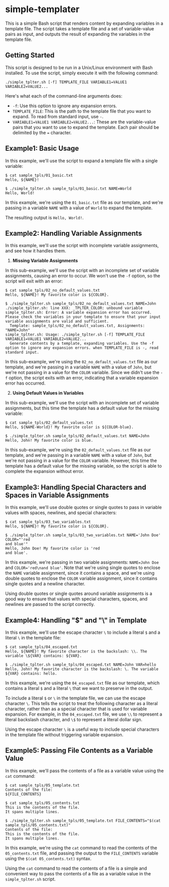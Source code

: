 # simple-templater

This is a simple Bash script that renders content by expanding variables in a template file. The script takes a template file and a set of variable-value pairs as input, and outputs the result of expanding the variables in the template file.

## Getting Started

This script is designed to be run in a Unix/Linux environment with Bash installed. To use the script, simply execute it with the following command:

```shell
./simple_tplter.sh [-f] TEMPLATE_FILE VARIABLE1=VALUE1 VARIABLE2=VALUE2...
```
Here's what each of the command-line arguments does:

- `-f`: Use this option to ignore any expansion errors.
- `TEMPLATE_FILE`: This is the path to the template file that you want to expand. To read from standard input, use `-`.
- `VARIABLE1=VALUE1 VARIABLE2=VALUE2...`: These are the variable-value pairs that you want to use to expand the template. Each pair should be delimited by the `=` character.

## Example1: Basic Usage

In this example, we'll use the script to expand a template file with a single variable:

```shell
$ cat sample_tpls/01_basic.txt
Hello, ${NAME}!

$ ./simple_tplter.sh sample_tpls/01_basic.txt NAME=World
Hello, World!
```

In this example, we're using the `01_basic.txt` file as our template, and we're passing in a variable `NAME` with a value of `World` to expand the template.

The resulting output is `Hello, World!`.

## Example2: Handling Variable Assignments

In this example, we'll use the script with incomplete variable assignments, and see how it handles them.

1. **Missing Variable Assignments**

In this sub-example, we'll use the script with an incomplete set of variable assignments, causing an error to occur. We won't use the `-f` option, so the script will exit with an error:

```shell
$ cat sample_tpls/02_no_default_values.txt
Hello, ${NAME}! My favorite color is ${COLOR}.

$ ./simple_tplter.sh sample_tpls/02_no_default_values.txt NAME=John
./simple_tplter.sh: line XXX: _TPLTER_COLOR: unbound variable
simple_tplter.sh: Error: A variable expansion error has occurred. Please check the variables in your template to ensure that your input variable assignments are valid and sufficient.
  Template: sample_tpls/02_no_default_values.txt, Assignments: "NAME=John"
simple_tplter.sh: Usage: ./simple_tplter.sh [-f] TEMPLATE_FILE VARIABLE1=VALUE1 VARIABLE2=VALUE2...
  Generate contents by a template, expanding variables. Use the -f option to ignore any expansion errors. when TEMPLATE_FILE is -, read standard input.
```

In this sub-example, we're using the `02_no_default_values.txt` file as our template, and we're passing in a variable `NAME` with a value of `John`, but we're not passing in a value for the `COLOR` variable. Since we didn't use the `-f` option, the script exits with an error, indicating that a variable expansion error has occurred.

2. **Using Default Values in Variables**

In this sub-example, we'll use the script with an incomplete set of variable assignments, but this time the template has a default value for the missing variable:

```shell
$ cat sample_tpls/02_default_values.txt
Hello, ${NAME-World}! My favorite color is ${COLOR-blue}.

$ ./simple_tplter.sh sample_tpls/02_default_values.txt NAME=John
Hello, John! My favorite color is blue.
```

In this sub-example, we're using the `02_default_values.txt` file as our template, and we're passing in a variable `NAME` with a value of `John`, but we're not passing in a value for the `COLOR` variable. However, this time the template has a default value for the missing variable, so the script is able to complete the expansion without error.

## Example3: Handling Special Characters and Spaces in Variable Assignments

In this example, we'll use double quotes or single quotes to pass in variable values with spaces, newlines, and special characters:

```shell
$ cat sample_tpls/03_two_variables.txt
Hello, ${NAME}! My favorite color is ${COLOR}.

$ ./simple_tplter.sh sample_tpls/03_two_variables.txt NAME='John Doe' COLOR="'red
and blue'"
Hello, John Doe! My favorite color is 'red
and blue'.
```

In this example, we're passing in two variable assignments: `NAME=John Doe` and `COLOR='red\nand blue'`. Note that we're using single quotes to enclose the `NAME` variable assignment, since it contains a space, and we're using double quotes to enclose the `COLOR` variable assignment, since it contains single quotes and a newline character.

Using double quotes or single quotes around variable assignments is a good way to ensure that values with special characters, spaces, and newlines are passed to the script correctly.

## Example4: Handling "$" and "\\" in Template

In this example, we'll use the escape character `\` to include a literal `$` and a literal `\` in the template file:

```shell
$ cat sample_tpls/04_escaped.txt
Hello, ${NAME}! My favorite character is the backslash: \\. The variable \${VAR} contains: ${VAR}.

$ ./simple_tplter.sh sample_tpls/04_escaped.txt NAME=John VAR=hello
Hello, John! My favorite character is the backslash: \. The variable ${VAR} contains: hello.
```

In this example, we're using the `04_escaped.txt` file as our template, which contains a literal `$` and a literal `\` that we want to preserve in the output.

To include a literal `$` or `\` in the template file, we can use the escape character `\`. This tells the script to treat the following character as a literal character, rather than as a special character that is used for variable expansion. For example, in the `04_escaped.txt` file, we use `\\` to represent a literal backslash character, and `\$` to represent a literal dollar sign.

Using the escape character `\` is a useful way to include special characters in the template file without triggering variable expansion.

## Example5: Passing File Contents as a Variable Value

In this example, we'll pass the contents of a file as a variable value using the `cat` command:

```shell
$ cat sample_tpls/05_template.txt
Contents of the file:
${FILE_CONTENTS}

$ cat sample_tpls/05_contents.txt
This is the contents of the file.
It spans multiple lines.

$ ./simple_tplter.sh sample_tpls/05_template.txt FILE_CONTENTS="$(cat sample_tpls/05_contents.txt)"
Contents of the file:
This is the contents of the file.
It spans multiple lines.
```

In this example, we're using the `cat` command to read the contents of the `05_contents.txt` file, and passing the output to the `FILE_CONTENTS` variable using the `$(cat 05_contents.txt)` syntax.

Using the `cat` command to read the contents of a file is a simple and convenient way to pass the contents of a file as a variable value in the `simple_tplter.sh` script.
